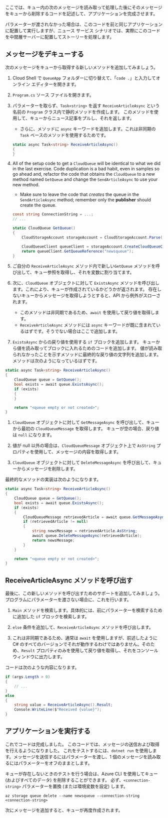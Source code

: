 ここでは、キュー内の次のメッセージを読み取って処理した後にそのメッセージをキューから削除するコードを記述して、アプリケーションを完成させます。 

パラメーターが渡されなかった場合は、このコードを前と同じアプリケーションに配置して実行しますが、ニュース サービス シナリオでは、実際にこのコードを中間層サーバーに配置してストーリーを処理します。

## <a name="dequeue-a-message"></a>メッセージをデキューする

次のメッセージをキューから取得する新しいメソッドを追加してみましょう。

1. Cloud Shell で `QueueApp` フォルダーに切り替えて、「`code .`」と入力してオンライン エディターを開きます。
 
1. `Program.cs` ソース ファイルを開きます。

1. パラメーターを取らず、`Task<string>` を返す `ReceiveArticleAsync` という名前の `Program` クラス内で静的メソッドを作成します。 このメソッドを使用して、キューからニュース記事をプルし、それを返します。
    - さらに、メソッドに `async` キーワードを追加します。これは非同期の `Task` ベースのメソッドを使用するためです。

    ```csharp
    static async Task<string> ReceiveArticleAsync()
    {
    }

1. All of the setup code to get a `CloudQueue` will be identical to what we did in the last exercise. Code duplication is a bad habit, even in samples so go ahead and, refactor the code that obtains the `CloudQueue` to a new method named `GetQueue` and change the `SendArticleAsync` to use your new method.
     - Make sure to leave the code that _creates_ the queue in the `SendArticleAsync` method; remember only the **publisher** should create the queue.

    ```csharp
    const string ConnectionString = ...;
    // ...

    static CloudQueue GetQueue()
    {
        CloudStorageAccount storageAccount = CloudStorageAccount.Parse(ConnectionString);
    
        CloudQueueClient queueClient = storageAccount.CreateCloudQueueClient();
        return queueClient.GetQueueReference("newsqueue");
    }
    ```
    
1. ご自分の `ReceiveArticleAsync` メソッド内で新しい`GetQueue` メソッドを呼び出して、キュー参照を取得し、それを変数に割り当てます。

1. 次に、`CloudQueue` オブジェクトに対して `ExistsAsync` メソッドを呼び出します。これにより、キューが作成されているかどうかが返されます。 存在しないキューからメッセージを取得しようとすると、API から例外がスローされます。
    - このメソッドは非同期であるため、`await` を使用して戻り値を取得します。
    - `ReceiveArticleAsync` メソッドには `async` キーワードが既に含まれているはずです。そうでない場合はここで追加します。


1. `ExistsAsync` からの戻り値を使用する `if` ブロックを追加します。 キューから値を読み取ってブロックに入れるためのコードを追加します。 値が読み取られなかったことを示すメソッドに最終的な戻り値の文字列を追加します。 メソッドは次のようになっているはずです。

```csharp
static async Task<string> ReceiveArticleAsync()
{
    CloudQueue queue = GetQueue();
    bool exists = await queue.ExistsAsync();
    if (exists)
    {
    }

    return "<queue empty or not created>";
}
```

1. `CloudQueue` オブジェクトに対して `GetMessageAsync` を呼び出して、キューから最初の `CloudQueueMessage` を取得します。 キューが空の場合、戻り値は `null` になります。

1. 値が null 以外の場合は、`CloudQueueMessage` オブジェクト上で `AsString` プロパティを使用して、メッセージの内容を取得します。

1. `CloudQueue` オブジェクトに対して `DeleteMessageAsync` を呼び出して、キューからメッセージを削除します。

最終的なメソッドの実装は次のようになります。

```csharp
static async Task<string> ReceiveArticleAsync()
{
    CloudQueue queue = GetQueue();
    bool exists = await queue.ExistsAsync();
    if (exists)
    {
        CloudQueueMessage retrievedArticle = await queue.GetMessageAsync();
        if (retrievedArticle != null)
        {
            string newsMessage = retrievedArticle.AsString;
            await queue.DeleteMessageAsync(retrievedArticle);
            return newsMessage;
        }
    }

    return "<queue empty or not created>";
}
```

## <a name="call-the-receivearticleasync-method"></a>ReceiveArticleAsync メソッドを呼び出す

最後に、この新しいメソッドを呼び出すためのサポートを追加してみましょう。 プログラムにパラメーターを渡さない場合に、これを行います。

1. `Main` メソッドを検索します。具体的には、前にパラメーターを検索するために追加した `if` ブロックを検索します。

1. `else` 条件を追加して、`ReceiveArticleAsync` メソッドを呼び出します。 

1. これは非同期であるため、通常は `await` を使用しますが、前述したように C# のすべてのバージョンでそれが動作するわけではありません。そのため、`Result` プロパティのみを使用して戻り値を取得し、それをコンソール ウィンドウに出力します。

コードは次のような内容になります。

```csharp
if (args.Length > 0)
{
    // ...
}
else
{
    string value = ReceiveArticleAsync().Result;
    Console.WriteLine($"Received {value}");
}
```

## <a name="execute-the-application"></a>アプリケーションを実行する

これでコードは完成しました。 このコードでは、メッセージの送信および取得を行えるようになりました。 これをテストするには、`dotnet run` を使用します。メッセージを送信するにはパラメーターを渡し、1 個のメッセージを読み取るにはパラメーターをオフのままとします。

キューが存在しないときのテストを行う場合は、Azure CLI を使用してキュー (およびすべてのデータ) を削除することができます。 必ず、`<connection-string>` パラメーターを置換 (または環境変数を設定) します。

```azurecli
az storage queue delete --name newsqueue --connection-string <connection-string> 
```

次にメッセージを追加すると、キューが再度作成されます。
